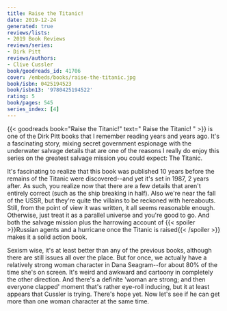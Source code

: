 ```yaml
---
title: Raise the Titanic!
date: 2019-12-24
generated: true
reviews/lists:
- 2019 Book Reviews
reviews/series:
- Dirk Pitt
reviews/authors:
- Clive Cussler
book/goodreads_id: 41706
cover: /embeds/books/raise-the-titanic.jpg
book/isbn: 0425194523
book/isbn13: '9780425194522'
rating: 5
book/pages: 545
series_index: [4]
---
```

{{< goodreads book="Raise the Titanic!" text=" Raise the Titanic! " >}} is one of the Dirk Pitt books that I remember reading years and years ago. It's a fascinating story, mixing secret government espionage with the underwater salvage details that are one of the reasons I really do enjoy this series on the greatest salvage mission you could expect: The Titanic.  

It's fascinating to realize that this book was published 10 years before the remains of the Titanic were discovered--and yet it's set in 1987, 2 years after. As such, you realize now that there are a few details that aren't entirely correct (such as the ship breaking in half). Also we're near the fall of the USSR, but they're quite the villains to be reckoned with hereabouts. Still, from the point of view it was written, it all seems reasonable enough. Otherwise, just treat it as a parallel universe and you're good to go. And both the salvage mission plus the harrowing account of  {{< spoiler >}}Russian agents and a hurricane once the Titanic is raised{{< /spoiler >}} makes it a solid action book.  

<!--more-->

Sexism wise, it's at least better than any of the previous books, although there are still issues all over the place. But for once, we actually have a relatively strong woman character in Dana Seagram--for about 80% of the time she's on screen. It's weird and awkward and cartoony in completely the other direction. And there's a definite 'woman are strong; and then everyone clapped' moment that's rather eye-roll inducing, but it at least appears that Cussler is trying. There's hope yet. Now let's see if he can get more than one woman character at the same time.
